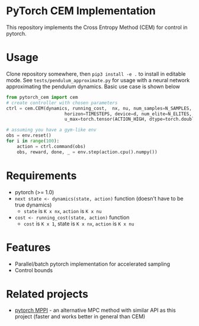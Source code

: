 # PyTorch CEM Implementation
This repository implements the Cross Entropy Method (CEM) for control
in pytorch. 

# Usage
Clone repository somewhere, then `pip3 install -e .` to install in editable mode.
See `tests/pendulum_approximate.py` for usage with a neural network approximating
the pendulum dynamics. Basic use case is shown below

```python
from pytorch_cem import cem
# create controller with chosen parameters
ctrl = cem.CEM(dynamics, running_cost,  nx, nu, num_samples=N_SAMPLES, num_iterations=SAMPLE_ITER,
                      horizon=TIMESTEPS, device=d, num_elite=N_ELITES,
                      u_max=torch.tensor(ACTION_HIGH, dtype=torch.double, device=d), init_cov_diag=1)

# assuming you have a gym-like env
obs = env.reset()
for i in range(100):
    action = ctrl.command(obs)
    obs, reward, done, _ = env.step(action.cpu().numpy())
```

# Requirements
- pytorch (>= 1.0)
- `next state <- dynamics(state, action)` function (doesn't have to be true dynamics)
    - `state` is `K x nx`, `action` is `K x nu`
- `cost <- running_cost(state, action)` function
    - `cost` is `K x 1`, state is `K x nx`, `action` is `K x nu`

# Features
- Parallel/batch pytorch implementation for accelerated sampling
- Control bounds

# Related projects
- [pytorch MPPI](https://github.com/LemonPi/pytorch_mppi) - an alternative MPC method with similar API as this project
(faster and works better in general than CEM)